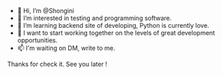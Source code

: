 - 👋 Hi, I’m @Shongini
- 👀 I’m interested in testing and programming software.
- 🌱 I’m learning backend site of developing, Python is currently love.
- 💞️ I want to start working together on the levels of great development opportunities.
- 📫 I'm waiting on DM, write to me.

Thanks for check it. See you later !
